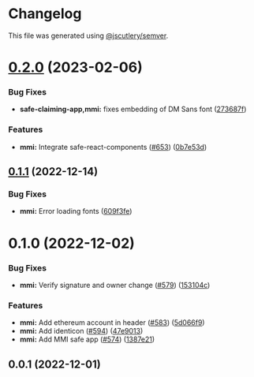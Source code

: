 # Changelog

This file was generated using [@jscutlery/semver](https://github.com/jscutlery/semver).

# [0.2.0](https://github.com/safe-global/safe-react-apps/compare/mmi-0.1.1...mmi-0.2.0) (2023-02-06)


### Bug Fixes

* **safe-claiming-app,mmi:** fixes embedding of DM Sans font ([273687f](https://github.com/safe-global/safe-react-apps/commit/273687f4a2f3333c55a0b89b4d5abec16155728f))


### Features

* **mmi:** Integrate safe-react-components ([#653](https://github.com/safe-global/safe-react-apps/issues/653)) ([0b7e53d](https://github.com/safe-global/safe-react-apps/commit/0b7e53db8f0e2c08834ade61eecec9076aba902b))



## [0.1.1](https://github.com/safe-global/safe-react-apps/compare/mmi-0.1.0...mmi-0.1.1) (2022-12-14)


### Bug Fixes

* **mmi:** Error loading fonts ([609f3fe](https://github.com/safe-global/safe-react-apps/commit/609f3fe48fa6665f7fbb346fc6fde96653a83ec6))



# 0.1.0 (2022-12-02)


### Bug Fixes

* **mmi:** Verify signature and owner change ([#579](https://github.com/safe-global/safe-react-apps/issues/579)) ([153104c](https://github.com/safe-global/safe-react-apps/commit/153104c76596eb2b19b78d650293dd0fdbfcf4d1))


### Features

* **mmi:** Add ethereum account in header ([#583](https://github.com/safe-global/safe-react-apps/issues/583)) ([5d066f9](https://github.com/safe-global/safe-react-apps/commit/5d066f948c921a8502b740dbed68e829aa7fd1d6))
* **mmi:** Add identicon ([#594](https://github.com/safe-global/safe-react-apps/issues/594)) ([47e9013](https://github.com/safe-global/safe-react-apps/commit/47e9013d3222335b9681a11b0a60a4249bebf61d))
* **mmi:** Add MMI safe app ([#574](https://github.com/safe-global/safe-react-apps/issues/574)) ([1387e21](https://github.com/safe-global/safe-react-apps/commit/1387e2199b41d4e2b1c36856aa8684123c579a2b))



## 0.0.1 (2022-12-01)
